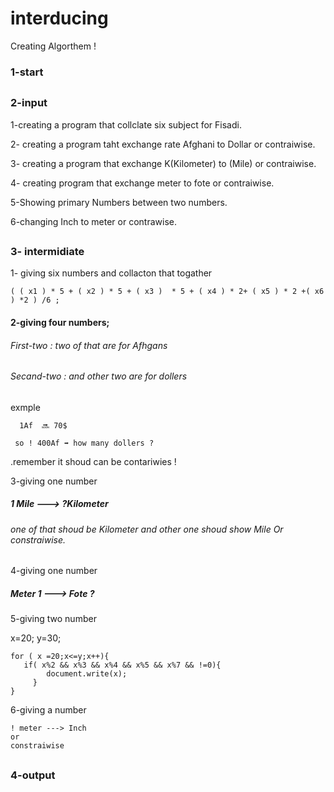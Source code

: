 # interducing
Creating Algorthem !
### 1-start

####
##
### 2-input
1-creating a program that collclate six subject for Fisadi.

2- creating a program taht exchange rate Afghani to Dollar or contraiwise.

3- creating a program that exchange K(Kilometer) to  (Mile)
or contraiwise.

4- creating program that exchange meter to fote or contraiwise.

5-Showing primary Numbers between two numbers.

6-changing Inch to meter or contrawise.

##
##


### 3- intermidiate
1- giving six numbers and collacton that togather

    ( ( x1 ) * 5 + ( x2 ) * 5 + ( x3 )  * 5 + ( x4 ) * 2+ ( x5 ) * 2 +( x6 ) *2 ) /6 ;

#### 2-giving four numbers;

###### First-two : two of that are for Afhgans

###### Secand-two : and other two are for dollers
exmple

      1Af  🔜 70$

     so ! 400Af ➡️ how many dollers ?

.remember it shoud can be contariwies !

3-giving one number 

##### 1 Mile ---> ?Kilometer

###### one of that shoud be Kilometer and other one shoud show Mile Or constraiwise.

4-giving one number 
##### Meter 1 ---> Fote ?

5-giving two number


x=20;
y=30;




    for ( x =20;x<=y;x++){
       if( x%2 && x%3 && x%4 && x%5 && x%7 && !=0){
            document.write(x);
         }
    }
    

6-giving a number

    ! meter ---> Inch
    or
    constraiwise

##
##

 ### 4-output 
 